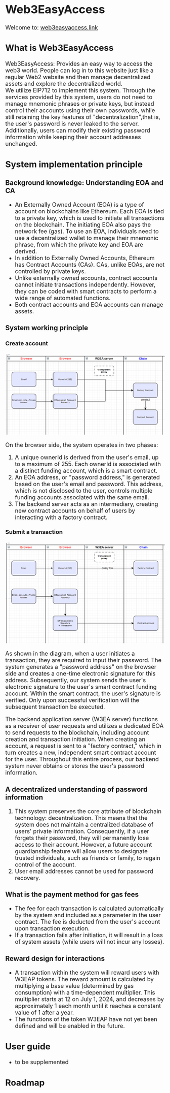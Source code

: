 <font size=4>

# Web3EasyAccess

Welcome to: [web3easyaccess.link](https://www.web3easyaccess.link/)

## What is Web3EasyAccess

Web3EasyAccess: Provides an easy way to access the web3 world. People can log in to this website just like a regular Web2 website and then manage decentralized assets and explore the decentralized world.\
We utilize EIP712 to implement this system. Through the services provided by this system, users do not need to manage mnemonic phrases or private keys, but instead control their accounts using their own passwords, while still retaining the key features of "decentralization",that is, the user's password is never leaked to the server. Additionally, users can modify their existing password information while keeping their account addresses unchanged.

## System implementation principle

### Background knowledge: Understanding EOA and CA

-   An Externally Owned Account (EOA) is a type of account on blockchains like Ethereum. Each EOA is tied to a private key, which is used to initiate all transactions on the blockchain. The initiating EOA also pays the network fee (gas). To use an EOA, individuals need to use a decentralized wallet to manage their mnemonic phrase, from which the private key and EOA are derived.
-   In addition to Externally Owned Accounts, Ethereum has Contract Accounts (CAs). CAs, unlike EOAs, are not controlled by private keys.
-   Unlike externally owned accounts, contract accounts cannot initiate transactions independently. However, they can be coded with smart contracts to perform a wide range of automated functions.
-   Both contract accounts and EOA accounts can manage assets.

### System working principle

#### Create account

![arch](./resources/W3EA-ARCH-1.png "architecture")

On the browser side, the system operates in two phases:

1. A unique ownerId is derived from the user's email, up to a maximum of 255. Each ownerId is associated with a distinct funding account, which is a smart contract.
2. An EOA address, or "password address," is generated based on the user's email and password. This address, which is not disclosed to the user, controls multiple funding accounts associated with the same email.
3. The backend server acts as an intermediary, creating new contract accounts on behalf of users by interacting with a factory contract.

#### Submit a transaction

![arch](./resources/W3EA-ARCH-2.png "architecture")

As shown in the diagram, when a user initiates a transaction, they are required to input their password. The system generates a "password address" on the browser side and creates a one-time electronic signature for this address. Subsequently, our system sends the user's electronic signature to the user's smart contract funding account. Within the smart contract, the user's signature is verified. Only upon successful verification will the subsequent transaction be executed.

The backend application server (W3EA server) functions as a receiver of user requests and utilizes a dedicated EOA to send requests to the blockchain, including account creation and transaction initiation. When creating an account, a request is sent to a "factory contract," which in turn creates a new, independent smart contract account for the user. Throughout this entire process, our backend system never obtains or stores the user's password information.

### A decentralized understanding of password information

1. This system preserves the core attribute of blockchain technology: decentralization. This means that the system does not maintain a centralized database of users' private information. Consequently, if a user forgets their password, they will permanently lose access to their account. However, a future account guardianship feature will allow users to designate trusted individuals, such as friends or family, to regain control of the account.
2. User email addresses cannot be used for password recovery.

### What is the payment method for gas fees

-   The fee for each transaction is calculated automatically by the system and included as a parameter in the user contract. The fee is deducted from the user's account upon transaction execution.
-   If a transaction fails after initiation, it will result in a loss of system assets (while users will not incur any losses).

### Reward design for interactions

-   A transaction within the system will reward users with W3EAP tokens. The reward amount is calculated by multiplying a base value (determined by gas consumption) with a time-dependent multiplier. This multiplier starts at 12 on July 1, 2024, and decreases by approximately 1 each month until it reaches a constant value of 1 after a year.
-   The functions of the token W3EAP have not yet been defined and will be enabled in the future.

## User guide

-   to be supplemented

## Roadmap

</font>
